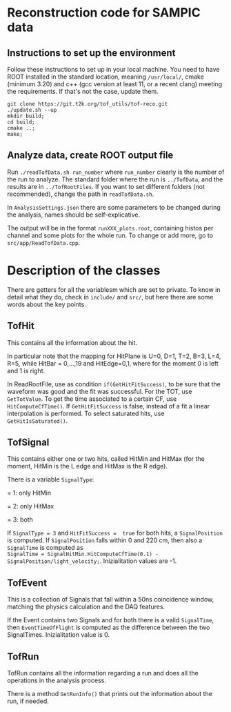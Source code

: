 # Reconstruction code for SAMPIC data
<!--comment -->

## Instructions to set up the environment

Follow these instructions to set up in your local machine. 
You need to have ROOT installed in the standard location, meaning `/usr/local/`, cmake (minimum 3.20) and c++ (gcc version at least 11, or a recent clang) meeting the requirements. 
If that's not the case, update them.

```
git clone https://git.t2k.org/tof_utils/tof-reco.git
./update.sh --up
mkdir build; 
cd build; 
cmake ..;
make;
```

## Analyze data, create ROOT output file
Run `./readTofData.sh run_number`
where `run_number` clearly is the number of the run to analyze.
The standard folder where the run is `../TofData`, and the results are in
`../TofRootFiles`.
If you want to set different folders (not recommended), change the path in `readTofData.sh`.

In `AnalysisSettings.json` there are some parameters to be changed during the analysis, names should be self-explicative.

The output will be in the format `runXXX_plots.root`, containing histos per channel and some plots for the whole run. 
To change or add more, go to `src/app/ReadTofData.cpp`.

# Description of the classes

There are getters for all the variablesm which are set to private. 
To know in detail what they do, check in `include/` and `src/`, but here there are some words about the key points.

## TofHit
This contains all the information about the hit. 

In particular note that the mapping for HitPlane is U=0, D=1, T=2, B=3, L=4, R=5, while HitBar = 0,...,19 and HitEdge=0,1, where for the moment 0 is left and 1 is right.

In ReadRootFile, use as condition `if(GetHitFitSuccess)`, to be sure that the waveform was good and the fit was successful. 
For the TOT, use `GetTotValue`.
To get the time associated to a certain CF, use `HitComputeCfTime()`. 
If `GetHitFitSuccess` is false, instead of a fit a linear interpolation is performed.
To select saturated hits, use `GetHitIsSaturated()`.

## TofSignal
This contains either one or two hits, called HitMin and HitMax (for the moment, HitMin is the L edge and HitMax is the R edge). 

There is a variable `SignalType`:

= 1: only HitMin 

= 2: only HitMax

= 3: both 

If `SignalType = 3` and `HitFitSuccess =  true` for both hits, a `SignalPosition` is computed. 
If `SignalPosition` falls within 0 and 220 cm, then also a `SignalTime`  is computed as         
``SignalTime = SignalHitMin.HitComputeCfTime(0.1) - SignalPosition/light_velocity;``. 
Inizialitation values are -1.

## TofEvent
This is a collection of Signals that fall within a 50ns coincidence window, matching the physics calculation and the DAQ features.

If the Event contains two Signals and for both there is a valid `SignalTime`, then `EventTimeOfFlight` is computed as the difference between the two SignalTimes. 
Inizialitation value is 0.

## TofRun
TofRun contains all the information regarding a run and does all the operations in the analysis process. 

There is a method `GetRunInfo()` that prints out the information about the run, if needed.
